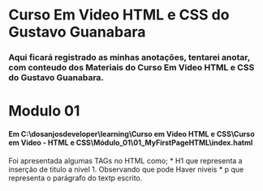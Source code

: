 # Curso Em Video HTML e CSS do Gustavo Guanabara
### Aqui ficará registrado as minhas anotações, tentarei anotar, com conteudo dos Materiais do Curso Em Video HTML e CSS do Gustavo Guanabara.

# Modulo 01
#### Em C:\dosanjosdeveloper\learning\Curso em  Video HTML e CSS\Curso em Video -  HTML e CSS\Módulo_01\01_MyFirstPageHTML\index.hatml

<p> Foi apresentada algumas TAGs no HTML como;
 * H1 que representa a inserção de titulo a nivel 1. Observando que pode Haver 
 niveis
  * p que representa o parágrafo do textp escrito.

